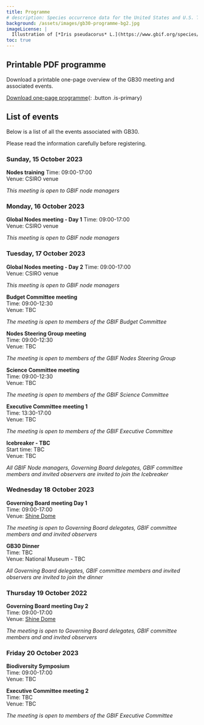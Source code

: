 ```yaml
---
title: Programme
# description: Species occurrence data for the United States and U.S. Territories.
background: /assets/images/gb30-programme-bg2.jpg
imageLicense: |
  Illustration of [*Iris pseudacorus* L.](https://www.gbif.org/species/5298231) from the Swallowtail Garden Seeds collection of botanical photographs and illustrations via [flickr](https://flic.kr/p/re5gfN)
toc: true
---
```


## Printable PDF programme

Download a printable one-page overview of the GB30 meeting and associated events.

[Download one-page programme](/assets/documents/programme.pdf){: .button .is-primary}

## List of events
Below is a list of all the events associated with GB30. 

Please read the information carefully before registering. 

### Sunday, 15 October 2023

**Nodes training**
Time: 09:00-17:00  
Venue: CSIRO venue 

*This meeting is open to GBIF node managers*

### Monday, 16 October 2023

**Global Nodes meeting - Day 1**
Time: 09:00-17:00  
Venue: CSIRO venue 

*This meeting is open to GBIF node managers*

### Tuesday, 17 October 2023

**Global Nodes meeting - Day 2**
Time: 09:00-17:00  
Venue: CSIRO venue 

*This meeting is open to GBIF node managers*

**Budget Committee meeting**  
Time: 09:00-12:30   
Venue: TBC   

*The meeting is open to members of the GBIF Budget Committee*

**Nodes Steering Group meeting**  
Time: 09:00-12:30   
Venue: TBC  

*The meeting is open to members of the GBIF Nodes Steering Group*

**Science Committee meeting**  
Time: 09:00-12:30   
Venue: TBC   

*The meeting is open to members of the GBIF Science Committee*

**Executive Committee meeting 1**  
Time: 13:30-17:00  
Venue: TBC    

*The meeting is open to members of the GBIF Executive Committee*

**Icebreaker - TBC**  
Start time: TBC   
Venue: TBC  

*All GBIF Node managers, Governing Board delegates, GBIF committee members and invited observers are invited to join the Icebreaker*

### Wednesday 18 October 2023
**Governing Board meeting Day 1**  
Time: 09:00-17:00   
Venue: [Shine Dome](/travel-accommodation#shine-dome)  

*The meeting is open to Governing Board delegates, GBIF committee members and and invited observers*

**GB30 Dinner**  
Time: TBC   
Venue: National Museum - TBC  

*All Governing Board delegates, GBIF committee members and invited observers are invited to join the dinner*

### Thursday 19 October 2022
**Governing Board meeting Day 2**  
Time: 09:00-17:00   
Venue: [Shine Dome](/travel-accommodation#shine-dome)  

*The meeting is open to Governing Board delegates, GBIF committee members and and invited observers*  


### Friday 20 October 2023
**Biodiversity Symposium**  
Time: 09:00-17:00   
Venue: TBC  

**Executive Committee meeting 2**  
Time: TBC  
Venue: TBC    

*The meeting is open to members of the GBIF Executive Committee*  


